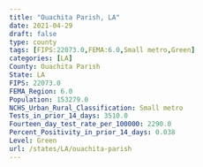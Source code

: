 ```yaml
---
title: "Ouachita Parish, LA"
date: 2021-04-29
draft: false
type: county
tags: [FIPS:22073.0,FEMA:6.0,Small metro,Green]
categories: [LA]
County: Ouachita Parish
State: LA
FIPS: 22073.0
FEMA_Region: 6.0
Population: 153279.0
NCHS_Urban_Rural_Classification: Small metro
Tests_in_prior_14_days: 3510.0
Fourteen_day_test_rate_per_100000: 2290.0
Percent_Positivity_in_prior_14_days: 0.038
Level: Green
url: /states/LA/ouachita-parish
---
```



